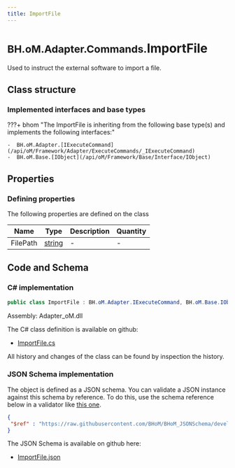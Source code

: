 ```yaml
---
title: ImportFile
---
```


# <small>BH.oM.Adapter.Commands.</small>**ImportFile**

Used to instruct the external software to import a file.

## Class structure

### Implemented interfaces and base types

???+ bhom "The ImportFile is inheriting from the following base type(s) and implements the following interfaces:"

    -  BH.oM.Adapter.[IExecuteCommand](/api/oM/Framework/Adapter/ExecuteCommands/_IExecuteCommand)
    -  BH.oM.Base.[IObject](/api/oM/Framework/Base/Interface/IObject)


## Properties



### Defining properties

The following properties are defined on the class

| Name             | Type             | Description      | Quantity         |
|------------------|------------------|------------------|------------------|
| FilePath | [string](https://learn.microsoft.com/en-us/dotnet/api/System.String?view=netstandard-2.0) | - | - |


## Code and Schema

### C# implementation

``` C# title="C#"
public class ImportFile : BH.oM.Adapter.IExecuteCommand, BH.oM.Base.IObject
```

Assembly: Adapter_oM.dll

The C# class definition is available on github:

- [ImportFile.cs](https://github.com/BHoM/BHoM_Adapter/blob/develop/Adapter_oM/ExecuteCommands\Import.cs)

All history and changes of the class can be found by inspection the history.
### JSON Schema implementation

The object is defined as a JSON schema. You can validate a JSON instance against this schema by reference. To do this, use the schema reference below in a validator like [this one](https://www.jsonschemavalidator.net/).

``` json title="JSON Schema"
{
 "$ref" : "https://raw.githubusercontent.com/BHoM/BHoM_JSONSchema/develop/Adapter_oM/Commands/ImportFile.json"
}
```

The JSON Schema is available on github here:

- [ImportFile.json](https://github.com/BHoM/BHoM_JSONSchema/blob/develop/Adapter_oM/Commands/ImportFile.json)
